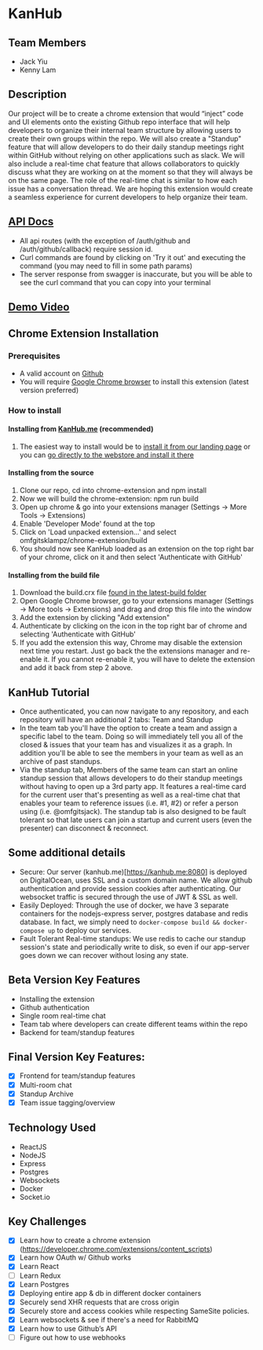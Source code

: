 # KanHub

## Team Members
- Jack Yiu
- Kenny Lam

## Description
Our project will be to create a chrome extension that would “inject” code and UI elements onto the existing Github repo interface that will help developers to organize their internal team structure by allowing users to create their own groups within the repo. We will also create a "Standup" feature that will allow developers to do their daily standup meetings right within GitHub without relying on other applications such as slack. We will also include a real-time chat feature that allows collaborators to quickly discuss what they are working on at the moment so that they will always be on the same page. The role of the real-time chat is similar to how each issue has a conversation thread. We are hoping this extension would create a seamless experience for current developers to help organize their team.

## [API Docs](https://app.swaggerhub.com/api/omfgitsjack/kanhub/2.0.3)
- All api routes (with the exception of /auth/github and /auth/github/callback) require session id.
- Curl commands are found by clicking on 'Try it out' and executing the command (you may need to fill in some path params)
- The server response from swagger is inaccurate, but you will be able to see the curl command that you can copy into your terminal

## [Demo Video](https://youtu.be/1uJNxMebBZw)

## Chrome Extension Installation
### Prerequisites
- A valid account on [Github](https://github.com/)
- You will require [Google Chrome browser](https://www.google.com/chrome/browser/desktop/index.html) to install this extension (latest version preferred)

### How to install
#### Installing from [KanHub.me](https://kanhub.me:8080) (recommended)
1. The easiest way to install would be to [install it from our landing page](https://kanhub.me:8080) or you can [go directly to the webstore and install it there](https://chrome.google.com/webstore/detail/kanhub/peacnodjjlhhodekaiafamddcgpjnbdo)

#### Installing from the source
1. Clone our repo, cd into chrome-extension and npm install
2. Now we will build the chrome-extension: npm run build
3. Open up chrome & go into your extensions manager (Settings -> More Tools -> Extensions)
4. Enable 'Developer Mode' found at the top
5. Click on 'Load unpacked extension...' and select omfgitsklampz/chrome-extension/build
6. You should now see KanHub loaded as an extension on the top right bar of your chrome, click on it and then select 'Authenticate with GitHub'

#### Installing from the build file
1. Download the build.crx file [found in the latest-build folder](./latest-build)
2. Open Google Chrome browser, go to your extensions manager (Settings -> More tools -> Extensions) and drag and drop this file into the window
3. Add the extension by clicking "Add extension"
4. Authenticate by clicking on the icon in the top right bar of chrome and selecting 'Authenticate with GitHub'
5. If you add the extension this way, Chrome may disable the extension next time you restart. Just go back the the extensions manager and re-enable it. If you cannot re-enable it, you will have to delete the extension and add it back from step 2 above.

## KanHub Tutorial
- Once authenticated, you can now navigate to any repository, and each repository will have an additional 2 tabs: Team and Standup
- In the team tab you'll have the option to create a team and assign a specific label to the team. Doing so will immediately tell you all of the closed & issues that your team has and visualizes it as a graph. In addition you'll be able to see the members in your team as well as an archive of past standups.
- Via the standup tab, Members of the same team can start an online standup session that allows developers to do their standup meetings without having to open up a 3rd party app. It features a real-time card for the current user that's presenting as well as a real-time chat that enables your team to reference issues (i.e. #1, #2) or refer a person using (i.e. @omfgitsjack). The standup tab is also designed to be fault tolerant so that late users can join a startup and current users (even the presenter) can disconnect & reconnect.

## Some additional details
- Secure: Our server (kanhub.me)[https://kanhub.me:8080] is deployed on DigitalOcean, uses SSL and a custom domain name. We allow github authentication and provide session cookies after authenticating. Our websocket traffic is secured through the use of JWT & SSL as well. 
- Easily Deployed: Through the use of docker, we have 3 separate containers for the nodejs-express server, postgres database and redis database. In fact, we simply need to `docker-compose build && docker-compose up` to deploy our services.
- Fault Tolerant Real-time standups: We use redis to cache our standup session's state and periodically write to disk, so even if our app-server goes down we can recover without losing any state.

## Beta Version Key Features
- Installing the extension
- Github authentication
- Single room real-time chat
- Team tab where developers can create different teams within the repo
- Backend for team/standup features

## Final Version Key Features:
- [x] Frontend for team/standup features
- [x] Multi-room chat
- [x] Standup Archive
- [x] Team issue tagging/overview

## Technology Used
- ReactJS
- NodeJS
- Express
- Postgres
- Websockets
- Docker
- Socket.io

## Key Challenges
- [x] Learn how to create a chrome extension (https://developer.chrome.com/extensions/content_scripts)
- [x] Learn how OAuth w/ Github works
- [x] Learn React
- [ ] Learn Redux
- [x] Learn Postgres
- [x] Deploying entire app & db in different docker containers
- [x] Securely send XHR requests that are cross origin
- [x] Securely store and access cookies while respecting SameSite policies.
- [x] Learn websockets & see if there's a need for RabbitMQ
- [x] Learn how to use Github’s API
- [ ] Figure out how to use webhooks
